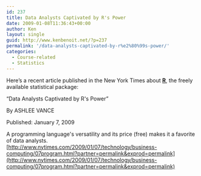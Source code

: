 ```yaml
---
id: 237
title: Data Analysts Captivated by R's Power
date: 2009-01-08T11:36:43+00:00
author: Ken
layout: single
guid: http://www.kenbenoit.net/?p=237
permalink: '/data-analysts-captivated-by-r%e2%80%99s-power/'
categories:
  - Course-related
  - Statistics
---
```

Here&#8217;s a recent article published in the New York Times about [**R**](http://www.r-project.org), the freely available statistical package:


  &#8220;Data Analysts Captivated by R's Power&#8221;



  By ASHLEE VANCE



  Published: January 7, 2009



  A programming language's versatility and its price (free) makes it a favorite of data analysts.
 [http://www.nytimes.com/2009/01/07/technology/business-computing/07program.html?partner=permalink&exprod=permalink](http://www.nytimes.com/2009/01/07/technology/business-computing/07program.html?partner=permalink&exprod=permalink)



